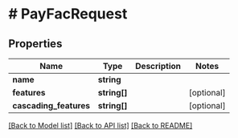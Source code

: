 # # PayFacRequest

## Properties

Name | Type | Description | Notes
------------ | ------------- | ------------- | -------------
**name** | **string** |  |
**features** | **string[]** |  | [optional]
**cascading_features** | **string[]** |  | [optional]

[[Back to Model list]](../../README.md#models) [[Back to API list]](../../README.md#endpoints) [[Back to README]](../../README.md)
